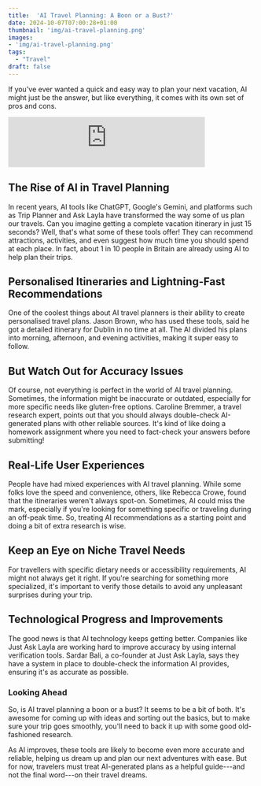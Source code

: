 ```yaml
---
title:  'AI Travel Planning: A Boon or a Bust?'
date: 2024-10-07T07:00:28+01:00
thumbnail: 'img/ai-travel-planning.png'
images: 
- 'img/ai-travel-planning.png'
tags:
  - "Travel"
draft: false
---
```


If you've ever wanted a quick and easy way to plan your next vacation, AI might just be the answer, but like everything, it comes with its own set of pros and cons.

<!--more-->

<iframe src="https://podcasters.spotify.com/pod/show/artificial-insights-pod/embed/episodes/AI-Travel-Planning-A-Boon-or-a-Bust-e2p9qd7" height="102px" width="400px" frameborder="0" scrolling="no"></iframe>

## The Rise of AI in Travel Planning

In recent years, AI tools like ChatGPT, Google's Gemini, and platforms such as Trip Planner and Ask Layla have transformed the way some of us plan our travels. Can you imagine getting a complete vacation itinerary in just 15 seconds? Well, that's what some of these tools offer! They can recommend attractions, activities, and even suggest how much time you should spend at each place. In fact, about 1 in 10 people in Britain are already using AI to help plan their trips.

## Personalised Itineraries and Lightning-Fast Recommendations

One of the coolest things about AI travel planners is their ability to create personalised travel plans. Jason Brown, who has used these tools, said he got a detailed itinerary for Dublin in no time at all. The AI divided his plans into morning, afternoon, and evening activities, making it super easy to follow.

## But Watch Out for Accuracy Issues

Of course, not everything is perfect in the world of AI travel planning. Sometimes, the information might be inaccurate or outdated, especially for more specific needs like gluten-free options. Caroline Bremmer, a travel research expert, points out that you should always double-check AI-generated plans with other reliable sources. It's kind of like doing a homework assignment where you need to fact-check your answers before submitting!

## Real-Life User Experiences

People have had mixed experiences with AI travel planning. While some folks love the speed and convenience, others, like Rebecca Crowe, found that the itineraries weren't always spot-on. Sometimes, AI could miss the mark, especially if you're looking for something specific or traveling during an off-peak time. So, treating AI recommendations as a starting point and doing a bit of extra research is wise.

## Keep an Eye on Niche Travel Needs

For travellers with specific dietary needs or accessibility requirements, AI might not always get it right. If you're searching for something more specialized, it's important to verify those details to avoid any unpleasant surprises during your trip.

## Technological Progress and Improvements

The good news is that AI technology keeps getting better. Companies like Just Ask Layla are working hard to improve accuracy by using internal verification tools. Sardar Bali, a co-founder at Just Ask Layla, says they have a system in place to double-check the information AI provides, ensuring it's as accurate as possible.

### Looking Ahead

So, is AI travel planning a boon or a bust? It seems to be a bit of both. It's awesome for coming up with ideas and sorting out the basics, but to make sure your trip goes smoothly, you'll need to back it up with some good old-fashioned research.

As AI improves, these tools are likely to become even more accurate and reliable, helping us dream up and plan our next adventures with ease. But for now, travelers must treat AI-generated plans as a helpful guide---and not the final word---on their travel dreams.